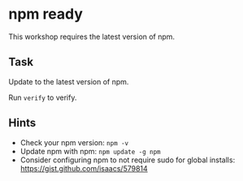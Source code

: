 # npm ready

This workshop requires the latest version of npm.

## Task

Update to the latest version of npm.

Run `verify` to verify.

## Hints

* Check your npm version: `npm -v`
* Update npm with npm: `npm update -g npm`
* Consider configuring npm to not require sudo for global installs: https://gist.github.com/isaacs/579814
